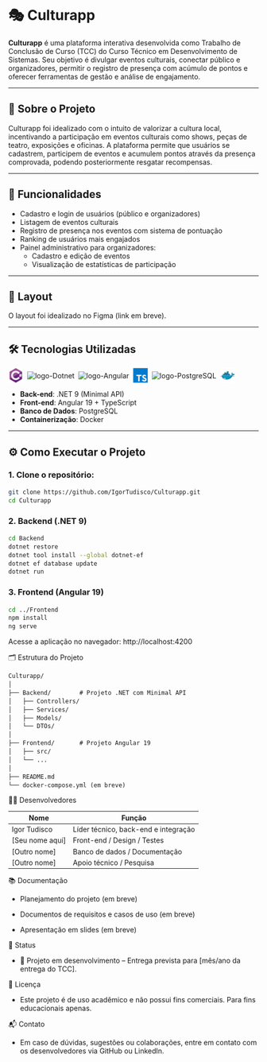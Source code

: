 # 🎭 Culturapp

**Culturapp** é uma plataforma interativa desenvolvida como Trabalho de Conclusão de Curso (TCC) do Curso Técnico em Desenvolvimento de Sistemas. Seu objetivo é divulgar eventos culturais, conectar público e organizadores, permitir o registro de presença com acúmulo de pontos e oferecer ferramentas de gestão e análise de engajamento.

---

## 📌 Sobre o Projeto

Culturapp foi idealizado com o intuito de valorizar a cultura local, incentivando a participação em eventos culturais como shows, peças de teatro, exposições e oficinas. A plataforma permite que usuários se cadastrem, participem de eventos e acumulem pontos através da presença comprovada, podendo posteriormente resgatar recompensas.

---

## 🚀 Funcionalidades

- Cadastro e login de usuários (público e organizadores)
- Listagem de eventos culturais
- Registro de presença nos eventos com sistema de pontuação
- Ranking de usuários mais engajados
- Painel administrativo para organizadores:
  - Cadastro e edição de eventos
  - Visualização de estatísticas de participação

---

## 🎨 Layout

O layout foi idealizado no Figma (link em breve).

---

## 🛠️ Tecnologias Utilizadas

<div style="display: inline_block">
  <img align="center" alt="logo-CSharp" height="30" width="30" src="https://raw.githubusercontent.com/devicons/devicon/master/icons/csharp/csharp-original.svg">&nbsp;
  <img align="center" alt="logo-Dotnet" height="30" width="30" src="https://cdn.jsdelivr.net/gh/devicons/devicon/icons/dot-net/dot-net-original.svg">&nbsp;
  <img align="center" alt="logo-Angular" height="35" width="35" src="https://angular.io/assets/images/logos/angular/angular.svg">&nbsp;
  <img align="center" alt="logo-Typescript" height="30" width="30" src="https://raw.githubusercontent.com/devicons/devicon/master/icons/typescript/typescript-original.svg">&nbsp;
  <img align="center" alt="logo-PostgreSQL" height="30" width="30" src="https://cdn.jsdelivr.net/gh/devicons/devicon/icons/postgresql/postgresql-original.svg">&nbsp;
  <img align="center" alt="logo-Docker" height="30" width="30" src="https://raw.githubusercontent.com/devicons/devicon/master/icons/docker/docker-original.svg">
</div>

- **Back-end**: .NET 9 (Minimal API)
- **Front-end**: Angular 19 + TypeScript
- **Banco de Dados**: PostgreSQL
- **Containerização**: Docker

---

## ⚙️ Como Executar o Projeto

### 1. Clone o repositório:

```bash
git clone https://github.com/IgorTudisco/Culturapp.git
cd Culturapp
```

### 2. Backend (.NET 9)

```bash
cd Backend
dotnet restore
dotnet tool install --global dotnet-ef
dotnet ef database update
dotnet run
```

### 3. Frontend (Angular 19)

```bash
cd ../Frontend
npm install
ng serve
```

Acesse a aplicação no navegador: http://localhost:4200

🗂️ Estrutura do Projeto

```txt
Culturapp/
│
├── Backend/        # Projeto .NET com Minimal API
│   ├── Controllers/
│   ├── Services/
│   ├── Models/
│   └── DTOs/
│
├── Frontend/       # Projeto Angular 19
│   ├── src/
│   └── ...
│
├── README.md
└── docker-compose.yml (em breve)
```

👨‍💻 Desenvolvedores

| Nome             | Função                               |
| ---------------- | ------------------------------------ |
| Igor Tudisco     | Líder técnico, back-end e integração |
| \[Seu nome aqui] | Front-end / Design / Testes          |
| \[Outro nome]    | Banco de dados / Documentação        |
| \[Outro nome]    | Apoio técnico / Pesquisa             |

📚 Documentação

- Planejamento do projeto (em breve)

- Documentos de requisitos e casos de uso (em breve)

- Apresentação em slides (em breve)

📅 Status

- 🚧 Projeto em desenvolvimento – Entrega prevista para [mês/ano da entrega do TCC].

📄 Licença

- Este projeto é de uso acadêmico e não possui fins comerciais. Para fins educacionais apenas.

📬 Contato

- Em caso de dúvidas, sugestões ou colaborações, entre em contato com os desenvolvedores via GitHub ou LinkedIn.

